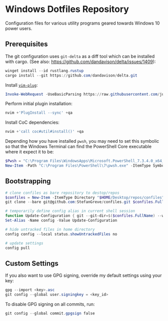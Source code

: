 # Windows Dotfiles Repository

Configuration files for various utility programs geared towards Windows 10 power users.

## Prerequisites

The git configuration uses `git-delta` as a diff tool which can be installed with cargo.
(See also: https://github.com/dandavison/delta/issues/1409):

```powershell
winget install --id rustlang.rustup
cargo install --git https://github.com/dandavison/delta.git
```

Install [`vim-plug`](https://github.com/junegunn/vim-plug):

```powershell
Invoke-WebRequest -UseBasicParsing https://raw.githubusercontent.com/junegunn/vim-plug/master/plug.vim | New-Item $env:LOCALAPPDATA/nvim/autoload/plug.vim -Force
```

Perform initial plugin installation:

```powershell
nvim +'PlugInstall --sync' +qa
```

Install CoC dependencies:

```powershell
nvim +'call coc#util#install()' +qa
```

Depending how you have installed `pwsh`, you may need to set this symbolic so that
the Windows Terminal can find the PowerShell Core executable where it expect it to be:

```powershell
$Pwsh = "C:\Program Files\WindowsApps\Microsoft.PowerShell_7.3.4.0_x64__8wekyb3d8bbwe\pwsh.exe"
New-Item -Path "C:\Program Files\PowerShell\7\pwsh.exe" -ItemType SymbolicLink -Value $Pwsh
```

## Bootstrapping

```powershell
# clone confiles as bare repository to destop/repos
$confiles = New-Item -ItemType Directory "$HOME/Desktop/repos/confiles" -Force
git clone --bare git@github.com:StefanGreve/confiles.git $confiles.FullName

# temporarily define config alias in current shell session
function Update-Configuration { git --git-dir=$($confiles.FullName) --work-tree=$HOME $Args }
Set-Alias -Name config -Value Update-Configuration

# hide untracked files in home directory
config config --local status.showUntrackedFiles no

# update settings
config pull
```

## Custom Settings

If you also want to use GPG signing, override my default settings using your key:

```powershell
gpg --import <key>.asc
git config --global user.signingkey = <key_id>
```

To disable GPG signing on all commits, run:

```powershell
git config --global commit.gpgsign false
```
